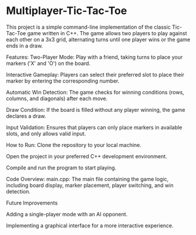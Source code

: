 # Multiplayer-Tic-Tac-Toe
This project is a simple command-line implementation of the classic Tic-Tac-Toe game written in C++. The game allows two players to play against each other on a 3x3 grid, alternating turns until one player wins or the game ends in a draw.

Features:
Two-Player Mode: Play with a friend, taking turns to place your markers ('X' and 'O') on the board.

Interactive Gameplay: Players can select their preferred slot to place their marker by entering the corresponding number.

Automatic Win Detection: The game checks for winning conditions (rows, columns, and diagonals) after each move.

Draw Condition: If the board is filled without any player winning, the game declares a draw.

Input Validation: Ensures that players can only place markers in available slots, and only allows valid input.

How to Run:
Clone the repository to your local machine.

Open the project in your preferred C++ development environment.

Compile and run the program to start playing.

Code Overview:
main.cpp: The main file containing the game logic, including board display, marker placement, player switching, and win detection.

Future Improvements

Adding a single-player mode with an AI opponent.

Implementing a graphical interface for a more interactive experience.
